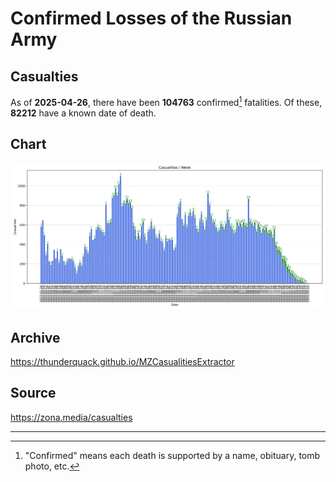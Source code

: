 
# Confirmed Losses of the Russian Army

## Casualties

As of **2025-04-26**, there have been **104763** confirmed[^1] fatalities.
Of these, **82212** have a known date of death.

## Chart

![7-Day Intervals Bar Chart](./docs/7days.svg)

## Archive

https://thunderquack.github.io/MZCasualitiesExtractor

## Source

https://zona.media/casualties

---

[^1]: "Confirmed" means each death is supported by a name, obituary, tomb photo, etc.
